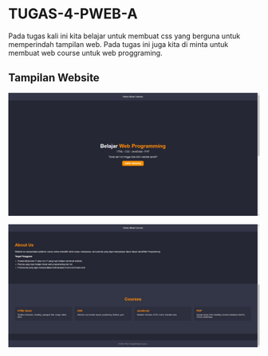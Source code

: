 # TUGAS-4-PWEB-A

Pada tugas kali ini kita belajar untuk membuat css yang berguna untuk memperindah tampilan web. Pada tugas ini juga kita di minta untuk membuat web course untuk web proggraming.

## Tampilan Website
![image](https://github.com/notdoppi/TUGAS-4-PWEB-A/blob/b1aaab93c3b2765fecc460b3475ac8d321c3ceaf/tampilan%20atas.jpg)

![image](https://github.com/notdoppi/TUGAS-4-PWEB-A/blob/b1aaab93c3b2765fecc460b3475ac8d321c3ceaf/tampilan%20bawah.jpg)

